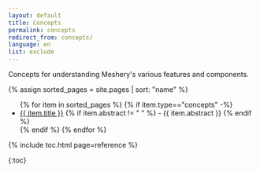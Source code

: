 ```yaml
---
layout: default
title: Concepts
permalink: concepts
redirect_from: concepts/
language: en
list: exclude
---
```


Concepts for understanding Meshery's various features and components.

{% assign sorted_pages = site.pages | sort: "name" %}

<ul>
    {% for item in sorted_pages %}
    {% if item.type=="concepts" -%}
      <li><a href="{{ site.baseurl }}{{ item.url }}">{{ item.title }}</a>
      {% if item.abstract != " " %}
        -  {{ item.abstract }}
      {% endif %}
      </li>
      {% endif %}
    {% endfor %}
</ul>

{% include toc.html page=reference %}

{:toc}
